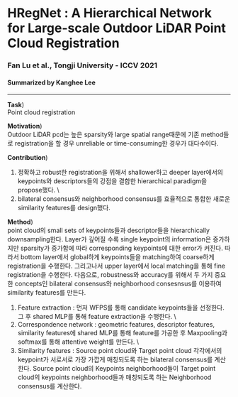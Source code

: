 # HRegNet : A Hierarchical Network for Large-scale Outdoor LiDAR Point Cloud Registration
### Fan Lu et al., Tongji University - ICCV 2021
#### Summarized by Kanghee Lee
---

**Task**) \
Point cloud registration
	
**Motivation**) \
Outdoor LiDAR pcd는 높은 sparsity와 large spatial range때문에 기존 method들로 registration을 할 경우 unreliable or time-consuming한 경우가 대다수이다.

**Contribution**)
1) 정확하고 robust한 registration을 위해서 shallower하고 deeper layer에서의 keypoints와 descriptors들의 강점을 결합한 hierarchical paradigm을 propose했다. \
2) bilateral consensus와 neighborhood consensus를 효율적으로 통합한 새로운 similarity features를 design했다.

	
**Method**) \
point cloud의 small sets of keypoints들과 descriptor들을 hierarchically downsampling한다. Layer가 깊어질 수록 single keypoint의 information은 증가하지만 sparsity가 증가함에 따라 corresponding keypoints에 대한 error가 커진다.
따라서 bottom layer에서 global하게 keypoints들을 matching하여 coarse하게 registration을 수행한다. 그리고나서 upper layer에서 local matching을 통해 fine registration을 수행한다.
다음으로, robustness와 accuracy를 위해서 두 가지 중요한 concepts인 bilateral consensus와 neighborhood consesnsus를 이용하여 similarity features를 만든다.

1) Feature extraction : 먼저 WFPS를 통해 candidate keypoints들을 선정한다. 그 후 shared MLP를 통해 feature extraction을 수행한다. \
2) Correspondence network : geometric features, descriptor features, similarity features에 shared MLP를 통해 feature를 가공한 후 Maxpooling과 softmax를 통해 attentive weight를 만든다. \
3) Similarity features : Source point cloud와 Target point cloud 각각에서의 keypoint가 서로서로 가장 가깝게 매칭되도록 하는 bilateral consensus를 계산한다. Source point cloud의 Keypoints neighborhood들이 Target point cloud의 keypoints neighborhood들과 매칭되도록 하는 Neighborhood consensus를 계산한다.

